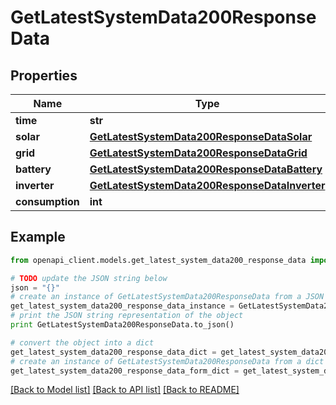 # GetLatestSystemData200ResponseData


## Properties
Name | Type | Description | Notes
------------ | ------------- | ------------- | -------------
**time** | **str** |  | [optional] 
**solar** | [**GetLatestSystemData200ResponseDataSolar**](GetLatestSystemData200ResponseDataSolar.md) |  | [optional] 
**grid** | [**GetLatestSystemData200ResponseDataGrid**](GetLatestSystemData200ResponseDataGrid.md) |  | [optional] 
**battery** | [**GetLatestSystemData200ResponseDataBattery**](GetLatestSystemData200ResponseDataBattery.md) |  | [optional] 
**inverter** | [**GetLatestSystemData200ResponseDataInverter**](GetLatestSystemData200ResponseDataInverter.md) |  | [optional] 
**consumption** | **int** |  | [optional] 

## Example

```python
from openapi_client.models.get_latest_system_data200_response_data import GetLatestSystemData200ResponseData

# TODO update the JSON string below
json = "{}"
# create an instance of GetLatestSystemData200ResponseData from a JSON string
get_latest_system_data200_response_data_instance = GetLatestSystemData200ResponseData.from_json(json)
# print the JSON string representation of the object
print GetLatestSystemData200ResponseData.to_json()

# convert the object into a dict
get_latest_system_data200_response_data_dict = get_latest_system_data200_response_data_instance.to_dict()
# create an instance of GetLatestSystemData200ResponseData from a dict
get_latest_system_data200_response_data_form_dict = get_latest_system_data200_response_data.from_dict(get_latest_system_data200_response_data_dict)
```
[[Back to Model list]](../README.md#documentation-for-models) [[Back to API list]](../README.md#documentation-for-api-endpoints) [[Back to README]](../README.md)


